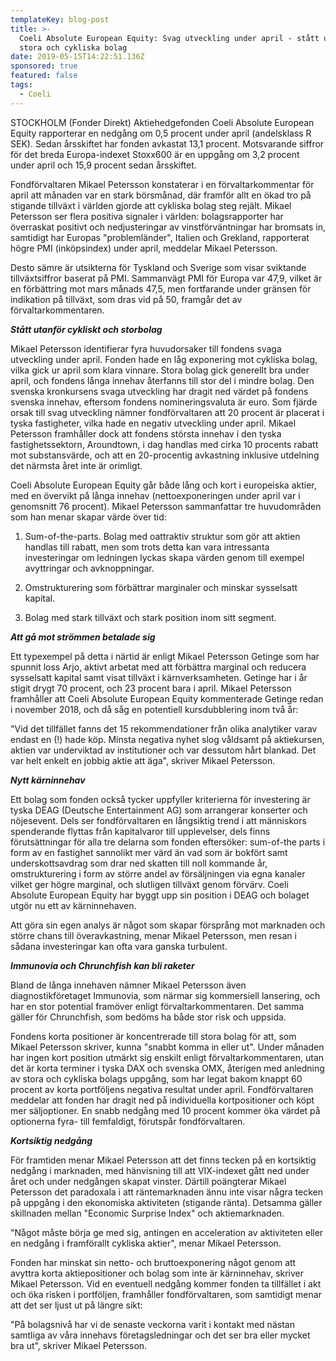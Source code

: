 ```yaml
---
templateKey: blog-post
title: >-
  Coeli Absolute European Equity: Svag utveckling under april - stått utanför i
  stora och cykliska bolag
date: 2019-05-15T14:22:51.136Z
sponsored: true
featured: false
tags:
  - Coeli
---
```

STOCKHOLM (Fonder Direkt) Aktiehedgefonden Coeli Absolute European Equity rapporterar en nedgång om 0,5 procent under april (andelsklass R SEK). Sedan årsskiftet har fonden avkastat 13,1 procent. Motsvarande siffror för det breda Europa-indexet Stoxx600 är en uppgång om 3,2 procent under april och 15,9 procent sedan årsskiftet.



Fondförvaltaren Mikael Petersson konstaterar i en förvaltarkommentar för april att månaden var en stark börsmånad, där framför allt en ökad tro på stigande tillväxt i världen gjorde att cykliska bolag steg rejält. Mikael Petersson ser flera positiva signaler i världen: bolagsrapporter har överraskat positivt och nedjusteringar av vinstförväntningar har bromsats in, samtidigt har Europas "problemländer", Italien och Grekland, rapporterat högre PMI (inköpsindex) under april, meddelar Mikael Petersson.



Desto sämre är utsikterna för Tyskland och Sverige som visar sviktande tillväxtsiffror baserat på PMI. Sammanvägt PMI för Europa var 47,9, vilket är en förbättring mot mars månads 47,5, men fortfarande under gränsen för indikation på tillväxt, som dras vid på 50, framgår det av förvaltarkommentaren.



**_Stått utanför cykliskt och storbolag_**



Mikael Petersson identifierar fyra huvudorsaker till fondens svaga utveckling under april. Fonden hade en låg exponering mot cykliska bolag, vilka gick ur april som klara vinnare. Stora bolag gick generellt bra under april, och fondens långa innehav återfanns till stor del i mindre bolag. Den svenska kronkursens svaga utveckling har dragit ned värdet på fondens svenska innehav, eftersom fondens nomineringsvaluta är euro. Som fjärde orsak till svag utveckling nämner fondförvaltaren att 20 procent är placerat i tyska fastigheter, vilka hade en negativ utveckling under april. Mikael Petersson framhåller dock att fondens största innehav i den tyska fastighetssektorn, Aroundtown, i dag handlas med cirka 10 procents rabatt mot substansvärde, och att en 20-procentig avkastning inklusive utdelning det närmsta året inte är orimligt.



Coeli Absolute European Equity går både lång och kort i europeiska aktier, med en övervikt på långa innehav (nettoexponeringen under april var i genomsnitt 76 procent). Mikael Petersson sammanfattar tre huvudområden som han menar skapar värde över tid:



1. Sum-of-the-parts. Bolag med oattraktiv struktur som gör att aktien handlas till rabatt, men som trots detta kan vara intressanta investeringar om ledningen lyckas skapa värden genom till exempel avyttringar och avknoppningar.



2. Omstrukturering som förbättrar marginaler och minskar sysselsatt kapital.



3. Bolag med stark tillväxt och stark position inom sitt segment.



**_Att gå mot strömmen betalade sig_**



Ett typexempel på detta i närtid är enligt Mikael Petersson Getinge som har spunnit loss Arjo, aktivt arbetat med att förbättra marginal och reducera sysselsatt kapital samt visat tillväxt i kärnverksamheten. Getinge har i år stigit drygt 70 procent, och 23 procent bara i april. Mikael Petersson framhåller att Coeli Absolute European Equity kommenterade Getinge redan i november 2018, och då såg en potentiell kursdubblering inom två år:



"Vid det tillfället fanns det 15 rekommendationer från olika analytiker varav endast en (!) hade köp. Minsta negativa nyhet slog våldsamt på aktiekursen, aktien var underviktad av institutioner och var dessutom hårt blankad. Det var helt enkelt en jobbig aktie att äga", skriver Mikael Petersson.



**_Nytt kärninnehav_**



Ett bolag som fonden också tycker uppfyller kriterierna för investering är tyska DEAG (Deutsche Entertainment AG) som arrangerar konserter och nöjesevent. Dels ser fondförvaltaren en långsiktig trend i att människors spenderande flyttas från kapitalvaror till upplevelser, dels finns förutsättningar för alla tre delarna som fonden eftersöker: sum-of-the parts i form av en fastighet sannolikt mer värd än vad som är bokfört samt underskottsavdrag som drar ned skatten till noll kommande år, omstrukturering i form av större andel av försäljningen via egna kanaler vilket ger högre marginal, och slutligen tillväxt genom förvärv. Coeli Absolute European Equity har byggt upp sin position i DEAG och bolaget utgör nu ett av kärninnehaven.



Att göra sin egen analys är något som skapar försprång mot marknaden och större chans till överavkastning, menar Mikael Petersson, men resan i sådana investeringar kan ofta vara ganska turbulent.



**_Immunovia och Chrunchfish kan bli raketer_**



Bland de långa innehaven nämner Mikael Petersson även diagnostikföretaget Immunovia, som närmar sig kommersiell lansering, och har en stor potential framöver enligt förvaltarkommentaren. Det samma gäller för Chrunchfish, som bedöms ha både stor risk och uppsida.



Fondens korta positioner är koncentrerade till stora bolag för att, som Mikael Petersson skriver, kunna "snabbt komma in eller ut". Under månaden har ingen kort position utmärkt sig enskilt enligt förvaltarkommentaren, utan det är korta terminer i tyska DAX och svenska OMX, återigen med anledning av stora och cykliska bolags uppgång, som har legat bakom knappt 60 procent av korta portföljens negativa resultat under april. Fondförvaltaren meddelar att fonden har dragit ned på individuella kortpositioner och köpt mer säljoptioner. En snabb nedgång med 10 procent kommer öka värdet på optionerna fyra- till femfaldigt, förutspår fondförvaltaren.



**_Kortsiktig nedgång_**



För framtiden menar Mikael Petersson att det finns tecken på en kortsiktig nedgång i marknaden, med hänvisning till att VIX-indexet gått ned under året och under nedgången skapat vinster. Därtill poängterar Mikael Petersson det paradoxala i att räntemarknaden ännu inte visar några tecken på uppgång i den ekonomiska aktiviteten (stigande ränta). Detsamma gäller skillnaden mellan "Economic Surprise Index" och aktiemarknaden.



"Något måste börja ge med sig, antingen en acceleration av aktiviteten eller en nedgång i framförallt cykliska aktier", menar Mikael Petersson.



Fonden har minskat sin netto- och bruttoexponering något genom att avyttra korta aktiepositioner och bolag som inte är kärninnehav, skriver Mikael Petersson. Vid en eventuell nedgång kommer fonden ta tillfället i akt och öka risken i portföljen, framhåller fondförvaltaren, som samtidigt menar att det ser ljust ut på längre sikt:



"På bolagsnivå har vi de senaste veckorna varit i kontakt med nästan samtliga av våra innehavs företagsledningar och det ser bra eller mycket bra ut", skriver Mikael Petersson.
